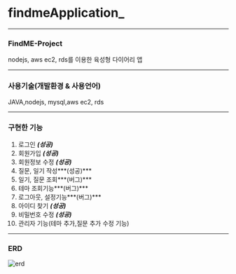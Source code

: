 # findmeApplication_

***

### FindME-Project
nodejs, aws ec2, rds를 이용한 육성형 다이어리 앱
***
### 사용기술(개발환경 & 사용언어)
JAVA,nodejs, mysql,aws ec2, rds
***
### 구현한 기능
1. 로그인 ***(성공)***
2. 회원가입 ***(성공)***
3. 회원정보 수정 ***(성공)***
4. 질문, 일기 작성***(성공)***
5. 일기, 질문 조회***(버그)***
6. 테마 조회기능***(버그)***
7. 로그아웃, 설정기능***(버그)***
8. 아이디 찾기 ***(성공)***
9. 비밀번호 수정 ***(성공)***
10. 관리자 기능(테마 추가,질문 추가 수정 기능)
***
### ERD

![erd](https://user-images.githubusercontent.com/64118688/142429392-75b4c1b5-73c7-429a-b24e-01afbb0e2d32.jpg)
